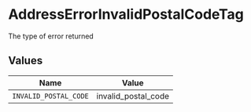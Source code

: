# AddressErrorInvalidPostalCodeTag

The type of error returned


## Values

| Name                  | Value                 |
| --------------------- | --------------------- |
| `INVALID_POSTAL_CODE` | invalid_postal_code   |